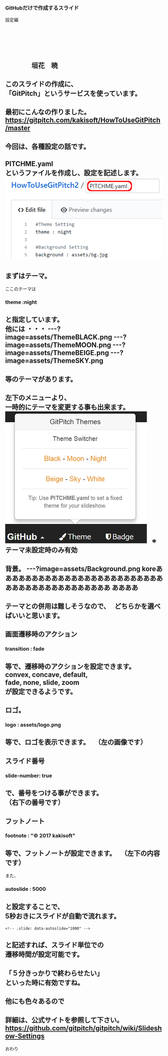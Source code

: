 ### GitHubだけで作成するスライド
設定編
　  

　  
　  
　  
　　　　垣花　暁
---
このスライドの作成に、  
「GitPitch」というサービスを使っています。
---
最初にこんなの作りました。  
https://gitpitch.com/kakisoft/HowToUseGitPitch/master
---
今回は、各種設定の話です。
---
PITCHME.yaml  
というファイルを作成し、設定を記述します。
<img src="assets/AddPitchmeYaml.png">
---
まずはテーマ。
---
ここのテーマは  
　  
### theme :night

と指定しています。  
　  
他には ・・・
---?image=assets/ThemeBLACK.png
---?image=assets/ThemeMOON.png
---?image=assets/ThemeBEIGE.png
---?image=assets/ThemeSKY.png
---
等のテーマがあります。
---
左下のメニューより、  
一時的にテーマを変更する事も出来ます。  
<img src="assets/ThemeChange.png">  
※テーマ未設定時のみ有効
---
背景。
---?image=assets/Background.png
koreあああああああああああああああああああああああああああああああああああああああああ
ああああ
---
テーマとの併用は難しそうなので、  
どちらかを選べばいいと思います。
---
画面遷移時のアクション
---
### transition : fade
等で、遷移時のアクションを設定できます。  
convex, concave, default,  
fade, none, slide, zoom  
が設定できるようです。
---
ロゴ。
---
### logo : assets/logo.png
等で、ロゴを表示できます。  
（左の画像です）
---
スライド番号
---
### slide-number: true
で、番号をつける事ができます。  
（右下の番号です）
---
フットノート
---
### footnote : "© 2017 kakisoft"
等で、フットノートが設定できます。  
（左下の内容です）
---
また、
### autoslide : 5000  
と設定することで、  
5秒おきにスライドが自動で流れます。
---
```
<!-- .slide: data-autoslide="1000" -->
```
と記述すれば、スライド単位での  
遷移時間が設定可能です。
---
「５分きっかりで終わらせたい」  
といった時に有効ですね。
---
他にも色々あるので
---
詳細は、公式サイトを参照して下さい。
https://github.com/gitpitch/gitpitch/wiki/Slideshow-Settings
---
おわり
